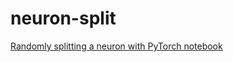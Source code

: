 # neuron-split
[Randomly splitting a neuron with PyTorch notebook](https://nbviewer.jupyter.org/github/ilaiw/neuron-split/blob/main/neuron-split-2.ipynb)

